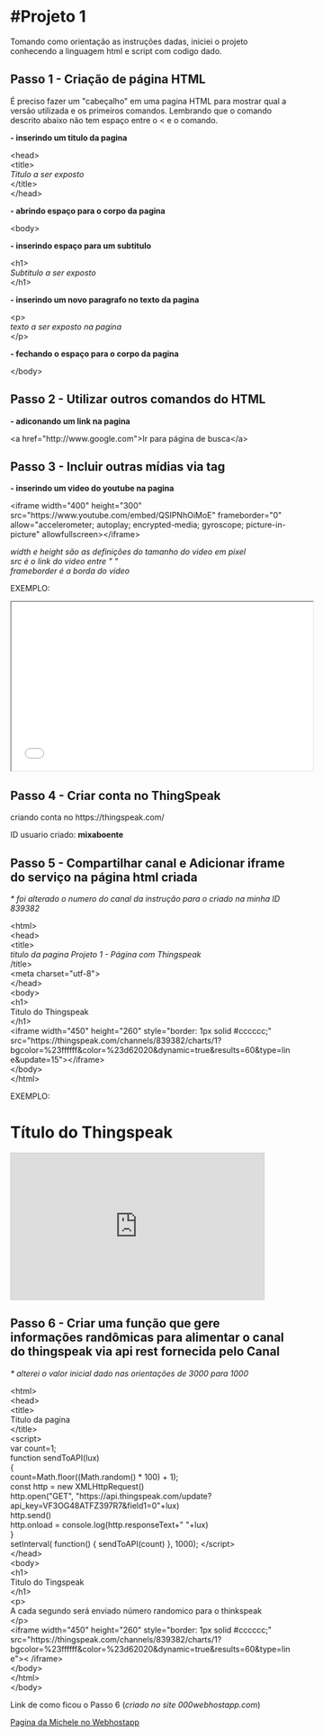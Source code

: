 <h1>#Projeto 1</h1>
<p>Tomando como orienta&ccedil;&atilde;o as instru&ccedil;&otilde;es dadas, iniciei o projeto conhecendo a linguagem html e script com codigo dado.</p>
<h2>Passo 1 - Cria&ccedil;&atilde;o de p&aacute;gina HTML</h2>
<p>&Eacute; preciso fazer um "cabe&ccedil;alho" em uma pagina HTML para mostrar qual a vers&atilde;o utilizada e os primeiros comandos. Lembrando que o comando descrito abaixo n&atilde;o tem espa&ccedil;o entre o &lt; e o comando.</p>
<p><strong>- inserindo um titulo da pagina</strong></p>
<p>&lt;head&gt;<br />&lt;title&gt;<br /><em>Titulo a ser exposto</em><br />&lt;/title&gt;<br />&lt;/head&gt;</p>
<p><strong>- abrindo espa&ccedil;o para o corpo da pagina</strong></p>
<p>&lt;body&gt;</p>
<p><strong>- inserindo espa&ccedil;o para um subtitulo</strong></p>
<p>&lt;h1&gt;<br /><em>Subtitulo a ser exposto</em><br />&lt;/h1&gt;</p>
<p><strong>- inserindo um novo paragrafo no texto da pagina</strong></p>
<p>&lt;p&gt;<br /><em>texto a ser exposto na pagina</em><br />&lt;/p&gt;</p>
<p><strong>- fechando o espa&ccedil;o para o corpo da pagina</strong></p>
<p>&lt;/body&gt;</p>
<h2>Passo 2 - Utilizar outros comandos do HTML</h2>
<p><strong>- adiconando um link na pagina</strong></p>
<p>&lt;a href="http://www.google.com"&gt;Ir para p&aacute;gina de busca&lt;/a&gt;</p>
<h2>Passo 3 - Incluir outras m&iacute;dias via tag</h2>
<p><strong>- inserindo um video do youtube na pagina</strong></p>
<p>&lt;iframe width="400" height="300" src="https://www.youtube.com/embed/QSIPNhOiMoE" frameborder="0" allow="accelerometer; autoplay; encrypted-media; gyroscope; picture-in-picture" allowfullscreen&gt;&lt;/iframe&gt;</p>
<p><em>width e height s&atilde;o as defini&ccedil;&otilde;es do tamanho do video em pixel</em><br /><em>src &eacute; o link do video entre " "</em><br /><em>frameborder &eacute; a borda do video</em></p>
<p>EXEMPLO:</p>
<p><iframe src="//www.youtube.com/embed/A5NW50cMuwo" width="536" height="300" allowfullscreen="allowfullscreen"></iframe></p>
<h2>Passo 4 - Criar conta no ThingSpeak</h2>
<p>criando conta no https://thingspeak.com/</p>
<p>ID usuario criado: <strong>mixaboente</strong></p>
<h2>Passo 5 - Compartilhar canal e Adicionar iframe do servi&ccedil;o na p&aacute;gina html criada</h2>
<p><em>* foi alterado o numero do canal da instru&ccedil;&atilde;o para o criado na minha ID 839382</em></p>
<p>&lt;html&gt;<br />&lt;head&gt;<br />&lt;title&gt;<br /><em>titulo da pagina Projeto 1 - P&aacute;gina com Thingspeak</em>&nbsp;<br />/title&gt;<br />&lt;meta charset="utf-8"&gt;<br />&lt;/head&gt;<br />&lt;body&gt;<br />&lt;h1&gt;<br />Titulo do Thingspeak<br />&lt;/h1&gt;<br />&lt;iframe width="450" height="260" style="border: 1px solid #cccccc;" src="https://thingspeak.com/channels/839382/charts/1?bgcolor=%23ffffff&amp;color=%23d62020&amp;dynamic=true&amp;results=60&amp;type=line&amp;update=15"&gt;&lt;/iframe&gt;<br />&lt;/body&gt;<br />&lt;/html&gt;</p>
<p>EXEMPLO:</p>
<h1>T&iacute;tulo do Thingspeak</h1>
<p><iframe style="border: 1px solid #cccccc;" src="https://thingspeak.com/channels/839382/charts/1?bgcolor=%23ffffff&amp;color=%23d62020&amp;dynamic=true&amp;results=60&amp;type=line&amp;update=15" width="450" height="260"></iframe></p>
<h2>Passo 6 - Criar uma fun&ccedil;&atilde;o que gere informa&ccedil;&otilde;es rand&ocirc;micas para alimentar o canal do thingspeak via api rest fornecida pelo Canal</h2>
<p><em>* alterei o valor inicial dado nas orienta&ccedil;&otilde;es de 3000 para 1000</em></p>
<p>&lt;html&gt;<br />&lt;head&gt;<br />&lt;title&gt;<br />Titulo da pagina<br />&lt;/title&gt;<br />&lt;script&gt;<br />var count=1;<br />function sendToAPI(lux) <br />{<br />count=Math.floor((Math.random() * 100) + 1);<br />const http = new XMLHttpRequest()<br />http.open("GET", "https://api.thingspeak.com/update?api_key=VF3OG48ATFZ397R7&amp;field1=0"+lux)<br />http.send()<br />http.onload = console.log(http.responseText+" "+lux)<br />}<br />setInterval( function() { sendToAPI(count) }, 1000); &lt;/script&gt;<br />&lt;/head&gt;<br />&lt;body&gt;<br />&lt;h1&gt;<br />Titulo do Tingspeak<br />&lt;/h1&gt;<br />&lt;p&gt;<br />A cada segundo ser&aacute; enviado n&uacute;mero randomico para o thinkspeak<br />&lt;/p&gt;<br />&lt;iframe width="450" height="260" style="border: 1px solid #cccccc;" src="https://thingspeak.com/channels/839382/charts/1?bgcolor=%23ffffff&amp;color=%23d62020&amp;dynamic=true&amp;results=60&amp;type=line"&gt;&lt; /iframe&gt;<br />&lt;/body&gt;<br />&lt;/html&gt;<br />&lt;/body&gt;</p>
<p>Link de como ficou o Passo 6 (<em>criado no site 000webhostapp.com</em>)</p>
<p><a href="https://mboente.000webhostapp.com/">Pagina da Michele no Webhostapp</a></p>
